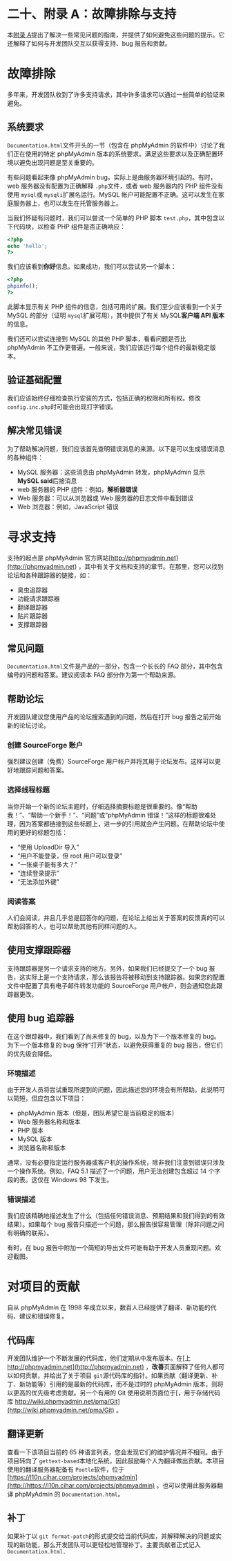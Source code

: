# 二十、附录 A：故障排除与支持

本[附录 A](20.html "Appendix A. Troubleshooting and Support")提出了解决一些常见问题的指南，并提供了如何避免这些问题的提示。它还解释了如何与开发团队交互以获得支持、bug 报告和贡献。

# 故障排除

多年来，开发团队收到了许多支持请求，其中许多请求可以通过一些简单的验证来避免。

## 系统要求

`Documentation.html`文件开头的一节（包含在 phpMyAdmin 的软件中）讨论了我们正在使用的特定 phpMyAdmin 版本的系统要求。满足这些要求以及正确配置环境以避免出现问题是至关重要的。

有些问题看起来像 phpMyAdmin bug，实际上是由服务器环境引起的。有时，web 服务器没有配置为正确解释 `.php`文件，或者 web 服务器内的 PHP 组件没有使用 `mysql`或 `mysqli`扩展名运行。MySQL 帐户可能配置不正确。这可以发生在家庭服务器上，也可以发生在托管服务器上。

当我们怀疑有问题时，我们可以尝试一个简单的 PHP 脚本 `test.php`，其中包含以下代码块，以检查 PHP 组件是否正确响应：

```php
<?php
echo 'hello';
?>

```

我们应该看到**你好**信息。如果成功，我们可以尝试另一个脚本：

```php
<?php
phpinfo();
?>

```

此脚本显示有关 PHP 组件的信息，包括可用的扩展。我们至少应该看到一个关于 MySQL 的部分（证明 `mysql`扩展可用），其中提供了有关 MySQL**客户端 API 版本**的信息。

我们还可以尝试连接到 MySQL 的其他 PHP 脚本，看看问题是否比 phpMyAdmin 不工作更普遍。一般来说，我们应该运行每个组件的最新稳定版本。

## 验证基础配置

我们应该始终仔细检查执行安装的方式，包括正确的权限和所有权。修改 `config.inc.php`时可能会出现打字错误。

## 解决常见错误

为了帮助解决问题，我们应该首先查明错误消息的来源。以下是可以生成错误消息的各种组件：

*   MySQL 服务器：这些消息由 phpMyAdmin 转发，phpMyAdmin 显示**MySQL said**后接消息
*   web 服务器的 PHP 组件：例如，**解析器错误**
*   Web 服务器：可以从浏览器或 Web 服务器的日志文件中看到错误
*   Web 浏览器：例如，JavaScript 错误

# 寻求支持

支持的起点是 phpMyAdmin 官方网站[http://phpmyadmin.net](http://phpmyadmin.net) ，其中有关于文档和支持的章节。在那里，您可以找到论坛和各种跟踪器的链接，如：

*   臭虫追踪器
*   功能请求跟踪器
*   翻译跟踪器
*   贴片跟踪器
*   支撑跟踪器

## 常见问题

`Documentation.html`文件是产品的一部分，包含一个长长的 FAQ 部分，其中包含编号的问题和答案。建议阅读本 FAQ 部分作为第一个帮助来源。

## 帮助论坛

开发团队建议您使用产品的论坛搜索遇到的问题，然后在打开 bug 报告之前开始新的论坛讨论。

### 创建 SourceForge 账户

强烈建议创建（免费）SourceForge 用户帐户并将其用于论坛发布。这样可以更好地跟踪问题和答案。

### 选择线程标题

当你开始一个新的论坛主题时，仔细选择摘要标题是很重要的。像“帮助我！”、“帮助一个新手！”、“问题”或“phpMyAdmin 错误！”这样的标题很难处理，因为答案都链接到这些标题上，进一步的引用就会产生问题。在帮助论坛中使用的更好的标题包括：

*   “使用 UploadDir 导入”
*   “用户不能登录，但 root 用户可以登录”
*   “一张桌子能有多大？”
*   “连续登录提示”
*   “无法添加外键”

### 阅读答案

人们会阅读，并且几乎总是回答你的问题，在论坛上给出关于答案的反馈真的可以帮助回答的人，也可以帮助其他有同样问题的人。

## 使用支撑跟踪器

支持跟踪器是另一个请求支持的地方。另外，如果我们已经提交了一个 bug 报告，这实际上是一个支持请求，那么该报告将被移动到支持跟踪器。如果您的配置文件中配置了具有电子邮件转发功能的 SourceForge 用户帐户，则会通知您此跟踪器更改。

## 使用 bug 追踪器

在这个跟踪器中，我们看到了尚未修复的 bug，以及为下一个版本修复的 bug。为下一个版本修复的 bug 保持“打开”状态，以避免获得重复的 bug 报告，但它们的优先级会降低。

### 环境描述

由于开发人员将尝试重现所提到的问题，因此描述您的环境会有所帮助。此说明可以简短，但应包含以下项目：

*   phpMyAdmin 版本（但是，团队希望它是当前稳定的版本）
*   Web 服务器名称和版本
*   PHP 版本
*   MySQL 版本
*   浏览器名称和版本

通常，没有必要指定运行服务器或客户机的操作系统，除非我们注意到错误只涉及一个操作系统。例如，FAQ 5.1 描述了一个问题，用户无法创建包含超过 14 个字段的表。这仅在 Windows 98 下发生。

### 错误描述

我们应该精确地描述发生了什么（包括任何错误消息、预期结果和我们得到的有效结果）。如果每个 bug 报告只描述一个问题，那么报告很容易管理（除非问题之间有明确的联系）。

有时，在 bug 报告中附加一个简短的导出文件可能有助于开发人员重现问题。欢迎截图。

# 对项目的贡献

自从 phpMyAdmin 在 1998 年成立以来，数百人已经提供了翻译、新功能的代码、建议和错误修复。

## 代码库

开发团队维护一个不断发展的代码库，他们定期从中发布版本。在[上 http://phpmyadmin.net](http://phpmyadmin.net) ，**改善**页面解释了任何人都可以如何贡献，并给出了关于项目 `git`源代码库的指针。如果贡献（翻译更新、补丁、新功能等）引用的是最新的代码库，而不是过时的 phpMyAdmin 版本，则将以更高的优先级考虑贡献。另一个有用的 Git 使用说明页面位于[，用于存储代码库 http://wiki.phpmyadmin.net/pma/Git](http://wiki.phpmyadmin.net/pma/Git) 。

## 翻译更新

查看一下该项目当前的 65 种语言列表，您会发现它们的维护情况并不相同。由于项目转向了 `gettext-based`本地化系统，因此鼓励每个人为翻译做出贡献。本项目使用的翻译服务器配备有 `Pootle`软件，位于[https://l10n.cihar.com/projects/phpmyadmin](http://https://l10n.cihar.com/projects/phpmyadmin) 。也可以使用此服务器翻译 phpMyAdmin 的 `Documentation.html`。

## 补丁

如果补丁以 `git format-patch`的形式提交给当前代码库，并解释解决的问题或实现的新功能，那么开发团队可以更轻松地管理补丁。主要贡献者正式记入`Documentation.html.`
